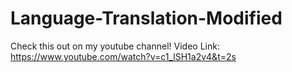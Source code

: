 # Language-Translation-Modified

Check this out on my youtube channel! 
Video Link: https://www.youtube.com/watch?v=c1_lSH1a2v4&t=2s
